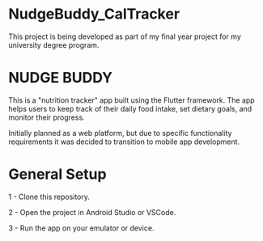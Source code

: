 # NudgeBuddy_CalTracker

This project is being developed as part of my final year project for my university degree program. 

# NUDGE BUDDY

This is a "nutrition tracker" app built using the Flutter framework. The app helps users to keep track of their daily food intake, set dietary goals, and monitor their progress.

Initially planned as a web platform, but due to specific functionality requirements it was decided to transition to mobile app development. 



# General Setup

1 - Clone this repository.

2 - Open the project in Android Studio or VSCode.

3 - Run the app on your emulator or device.
